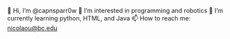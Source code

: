 👋 Hi, I’m @capnsparr0w
👀 I’m interested in programming and robotics
🌱 I’m currently learning python, HTML, and Java
📫 How to reach me: nicolaou@bc.edu
